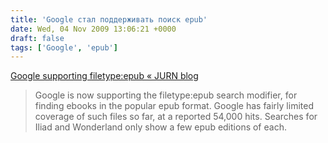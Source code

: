 ```yaml
---
title: 'Google стал поддерживать поиск epub'
date: Wed, 04 Nov 2009 13:06:21 +0000
draft: false
tags: ['Google', 'epub']
---
```


[Google supporting filetype:epub « JURN blog](http://jurnsearch.wordpress.com/2009/11/03/google-supporting-filetypeepub/)  

> Google is now supporting the filetype:epub search modifier, for finding ebooks in the popular epub format. Google has fairly limited coverage of such files so far, at a reported 54,000 hits. Searches for Iliad and Wonderland only show a few epub editions of each.
